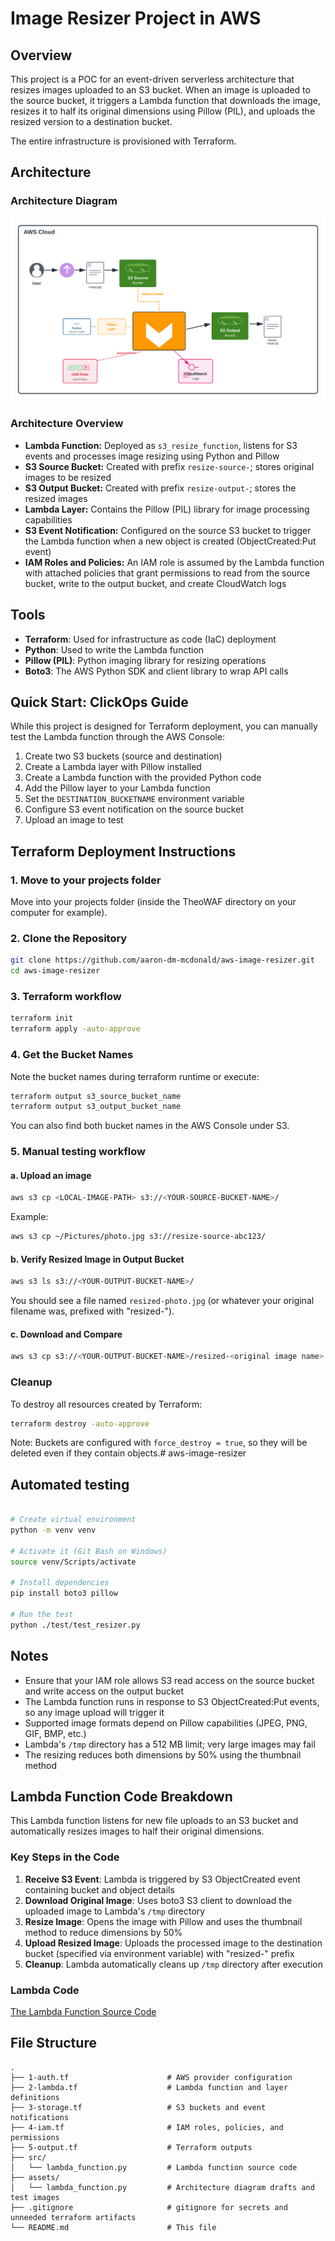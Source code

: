 # Image Resizer Project in AWS

## Overview

This project is a POC for an event-driven serverless architecture that  resizes images uploaded to an S3 bucket. When an image is uploaded to the source bucket, it triggers a Lambda function that downloads the image, resizes it to half its original dimensions using Pillow (PIL), and uploads the resized version to a destination bucket.

The entire infrastructure is provisioned with Terraform.


## Architecture

### Architecture Diagram
![Diagram](./assets/arch_diagram-4.svg)

### Architecture Overview

- **Lambda Function:** Deployed as `s3_resize_function`, listens for S3 events and processes image resizing using Python and Pillow
- **S3 Source Bucket:** Created with prefix `resize-source-`; stores original images to be resized
- **S3 Output Bucket:** Created with prefix `resize-output-`; stores the resized images
- **Lambda Layer:** Contains the Pillow (PIL) library for image processing capabilities
- **S3 Event Notification:** Configured on the source S3 bucket to trigger the Lambda function when a new object is created (ObjectCreated:Put event)
- **IAM Roles and Policies:** An IAM role is assumed by the Lambda function with attached policies that grant permissions to read from the source bucket, write to the output bucket, and create CloudWatch logs

## Tools

- **Terraform**: Used for infrastructure as code (IaC) deployment
- **Python**: Used to write the Lambda function
- **Pillow (PIL)**: Python imaging library for resizing operations
- **Boto3**: The AWS Python SDK and client library to wrap API calls


## Quick Start: ClickOps Guide

While this project is designed for Terraform deployment, you can manually test the Lambda function through the AWS Console:

1. Create two S3 buckets (source and destination)
2. Create a Lambda layer with Pillow installed
3. Create a Lambda function with the provided Python code
4. Add the Pillow layer to your Lambda function
5. Set the `DESTINATION_BUCKETNAME` environment variable
6. Configure S3 event notification on the source bucket
7. Upload an image to test

## Terraform Deployment Instructions



### 1. Move to your projects folder
Move into your projects folder (inside the TheoWAF directory on your computer for example).

### 2. Clone the Repository

```sh
git clone https://github.com/aaron-dm-mcdonald/aws-image-resizer.git
cd aws-image-resizer
```

### 3. Terraform workflow

```sh
terraform init
terraform apply -auto-approve
```

### 4. Get the Bucket Names

Note the bucket names during terraform runtime or execute:

```sh
terraform output s3_source_bucket_name
terraform output s3_output_bucket_name
```

You can also find both bucket names in the AWS Console under S3.

### 5. Manual testing workflow 

#### a. Upload an image
```sh
aws s3 cp <LOCAL-IMAGE-PATH> s3://<YOUR-SOURCE-BUCKET-NAME>/
```

Example:
```sh
aws s3 cp ~/Pictures/photo.jpg s3://resize-source-abc123/
```

#### b. Verify Resized Image in Output Bucket

```sh
aws s3 ls s3://<YOUR-OUTPUT-BUCKET-NAME>/
```

You should see a file named `resized-photo.jpg` (or whatever your original filename was, prefixed with "resized-").

#### c. Download and Compare

```sh
aws s3 cp s3://<YOUR-OUTPUT-BUCKET-NAME>/resized-<original image name> <target file path to download it>
```

### Cleanup

To destroy all resources created by Terraform:

```sh
terraform destroy -auto-approve
```

Note: Buckets are configured with `force_destroy = true`, so they will be deleted even if they contain objects.# aws-image-resizer

## Automated testing

```bash

# Create virtual environment
python -m venv venv

# Activate it (Git Bash on Windows)
source venv/Scripts/activate

# Install dependencies
pip install boto3 pillow

# Run the test
python ./test/test_resizer.py
```


## Notes

- Ensure that your IAM role allows S3 read access on the source bucket and write access on the output bucket
- The Lambda function runs in response to S3 ObjectCreated:Put events, so any image upload will trigger it
- Supported image formats depend on Pillow capabilities (JPEG, PNG, GIF, BMP, etc.)
- Lambda's `/tmp` directory has a 512 MB limit; very large images may fail
- The resizing reduces both dimensions by 50% using the thumbnail method

## Lambda Function Code Breakdown

This Lambda function listens for new file uploads to an S3 bucket and automatically resizes images to half their original dimensions.

### **Key Steps in the Code**
1. **Receive S3 Event**: Lambda is triggered by S3 ObjectCreated event containing bucket and object details
2. **Download Original Image**: Uses boto3 S3 client to download the uploaded image to Lambda's `/tmp` directory
3. **Resize Image**: Opens the image with Pillow and uses the thumbnail method to reduce dimensions by 50%
4. **Upload Resized Image**: Uploads the processed image to the destination bucket (specified via environment variable) with "resized-" prefix
5. **Cleanup**: Lambda automatically cleans up `/tmp` directory after execution

### **Lambda Code**
[The Lambda Function Source Code](src/lambda_function.py)

## File Structure

```
.
├── 1-auth.tf                      # AWS provider configuration
├── 2-lambda.tf                    # Lambda function and layer definitions
├── 3-storage.tf                   # S3 buckets and event notifications
├── 4-iam.tf                       # IAM roles, policies, and permissions
├── 5-output.tf                    # Terraform outputs
├── src/
│   └── lambda_function.py         # Lambda function source code
├── assets/
│   └── lambda_function.py         # Architecture diagram drafts and test images
├── .gitignore                     # gitignore for secrets and unneeded terraform artifacts
└── README.md                      # This file
```



